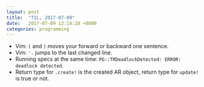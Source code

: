 ```yaml
---
layout: post
title:  "TIL, 2017-07-09"
date:   2017-07-09 12:14:28 +0800
categories: programming
---
```


- Vim: `(` and `)` moves your forward or backward one sentence.
- Vim: `'.` jumps to the last changed line.
- Running specs at the same time: `PG::TRDeadlockDetected: ERROR:  deadlock detected`.
- Return type for `.create!` is  the created AR object, return type for `update!` is true or not.
